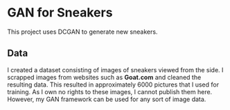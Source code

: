 # GAN for Sneakers
This project uses DCGAN to generate new sneakers.

## Data
I created a dataset consisting of images of sneakers viewed from the side. I scrapped images from websites such as **Goat.com** and cleaned the resulting data. This resulted in approximately 6000 pictures that I used for training.
As I own no rights to these images, I cannot publish them here. However, my GAN framework can be used for any sort of image data.
